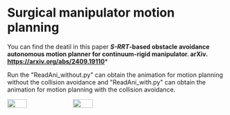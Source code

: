 # Surgical manipulator motion planning
You can find the deatil in this paper 
 ***S-RRT*-based obstacle avoidance autonomous motion planner for continuum-rigid manipulator. arXiv. https://arxiv.org/abs/2409.19110***
 
 Run the "ReadAni_without.py" can obtain the animation for motion planning without the collision avoidance and "ReadAni_with.py" can obtain the animation for motion planning with the collision avoidance.
<div style="display: flex; align-items: center; gap: 0px;">
    <img src="https://github.com/user-attachments/assets/2253d446-1755-4a29-87f4-c68099af8335" style="width: 30%;">
    <img src="https://github.com/user-attachments/assets/b954ad3a-291b-4c16-817e-1f10da2943d9" style="width: 30%;">
</div>



 


